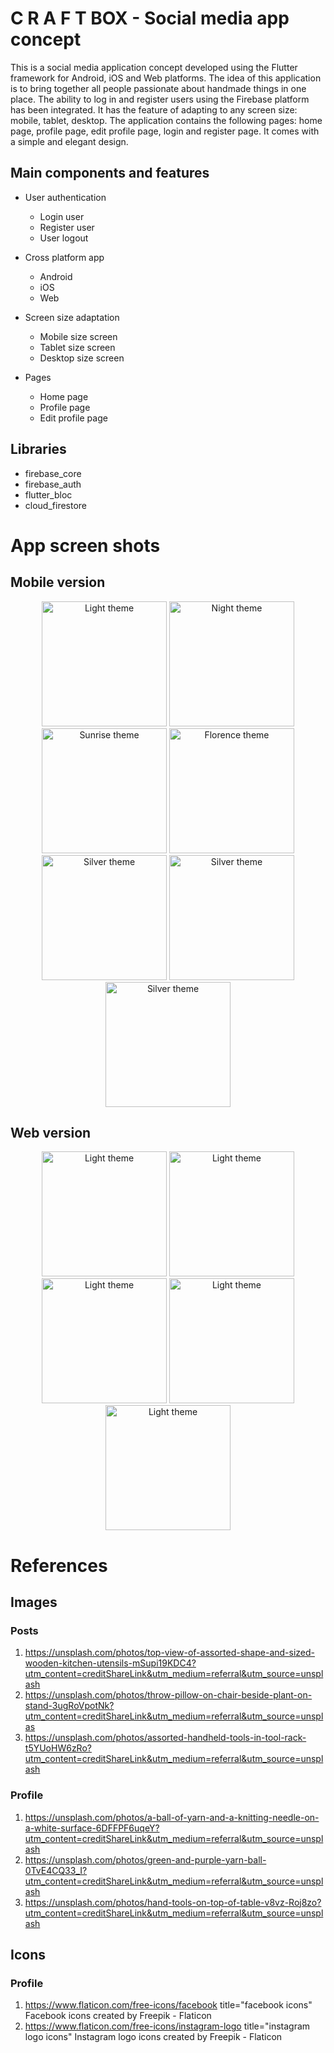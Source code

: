 # C R A F T BOX - Social media app concept

This is a social media application concept developed using the Flutter framework for Android, iOS
and Web platforms.
The idea of this application is to bring together all people passionate about handmade things in one
place.
The ability to log in and register users using the Firebase platform has been integrated.
It has the feature of adapting to any screen size: mobile, tablet, desktop.
The application contains the following pages: home page, profile page, edit profile page, login and
register page.
It comes with a simple and elegant design.

## Main components and features

- User authentication
    - Login user
    - Register user
    - User logout

- Cross platform app
    - Android
    - iOS
    - Web

- Screen size adaptation
    - Mobile size screen
    - Tablet size screen
    - Desktop size screen

- Pages
    - Home page
    - Profile page
    - Edit profile page

## Libraries

- firebase_core
- firebase_auth
- flutter_bloc
- cloud_firestore

# App screen shots

## Mobile version

<p align="center">
  <img src="images/app_ui/mobile/home_page.png" alt="Light theme" width="200"/>
  <img src="images/app_ui/mobile/profile_page.png" alt="Night theme" width="200"/>
  <img src="images/app_ui/mobile/login_page.png" alt="Sunrise theme" width="200"/>
  <img src="images/app_ui/mobile/register_page.png" alt="Florence theme" width="200"/>
  <img src="images/app_ui/mobile/edit_profile.png" alt="Silver theme" width="200"/>
  <img src="images/app_ui/mobile/drawer.png" alt="Silver theme" width="200"/>
  <img src="images/app_ui/mobile/landscape_mobile_mode.png" alt="Silver theme" width="200"/>
</p>

## Web version

<p align="center">
  <img src="images/app_ui/web/desktop_home_page.png" alt="Light theme" width="200"/>
  <img src="images/app_ui/web/tablet_home_page.png" alt="Light theme" width="200"/>
  <img src="images/app_ui/web/mobile_home_page.png" alt="Light theme" width="200"/>
  <img src="images/app_ui/web/desktop_profile_page.png" alt="Light theme" width="200"/>
  <img src="images/app_ui/web/desktop_login_page.png" alt="Light theme" width="200"/>
</p>

# References

## Images

### Posts

1. https://unsplash.com/photos/top-view-of-assorted-shape-and-sized-wooden-kitchen-utensils-mSupi19KDC4?utm_content=creditShareLink&utm_medium=referral&utm_source=unsplash
2. https://unsplash.com/photos/throw-pillow-on-chair-beside-plant-on-stand-3ugRoVpotNk?utm_content=creditShareLink&utm_medium=referral&utm_source=unsplas
3. https://unsplash.com/photos/assorted-handheld-tools-in-tool-rack-t5YUoHW6zRo?utm_content=creditShareLink&utm_medium=referral&utm_source=unsplash

### Profile

1. https://unsplash.com/photos/a-ball-of-yarn-and-a-knitting-needle-on-a-white-surface-6DFFPF6uqeY?utm_content=creditShareLink&utm_medium=referral&utm_source=unsplash
2. https://unsplash.com/photos/green-and-purple-yarn-ball-0TvE4CQ33_I?utm_content=creditShareLink&utm_medium=referral&utm_source=unsplash
3. https://unsplash.com/photos/hand-tools-on-top-of-table-v8vz-Roj8zo?utm_content=creditShareLink&utm_medium=referral&utm_source=unsplash

## Icons

### Profile

1. https://www.flaticon.com/free-icons/facebook title="facebook icons" Facebook icons created by
   Freepik - Flaticon
2. https://www.flaticon.com/free-icons/instagram-logo title="instagram logo icons" Instagram logo
   icons created by Freepik - Flaticon

